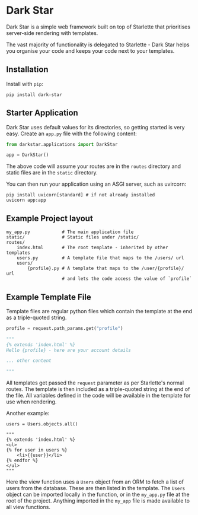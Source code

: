 # Dark Star

Dark Star is a simple web framework built on top of Starlette that prioritises
server-side rendering with templates.

The vast majority of functionality is delegated to Starlette - Dark Star helps
you organise your code and keeps your code next to your templates.

## Installation

Install with `pip`:

    pip install dark-star


## Starter Application

Dark Star uses default values for its directories, so getting started is very
easy. Create an `app.py` file with the following content:

```python
from darkstar.applications import DarkStar

app = DarkStar()
```

The above code will assume your routes are in the `routes` directory and static
files are in the `static` directory.

You can then run your application using an ASGI server, such as uvircorn:

```
pip install uvicorn[standard] # if not already installed
uvicorn app:app
```


## Example Project layout

    my_app.py            # The main application file
    static/              # Static files under /static/
    routes/
        index.html       # The root template - inherited by other templates
        users.py         # A template file that maps to the /users/ url
        users/
            {profile}.py # A template that maps to the /user/{profile}/ url 
                         # and lets the code access the value of `profile`
## Example Template File

Template files are regular python files which contain the template at the end as a triple-quoted string.

```python
profile = request.path_params.get("profile")

"""
{% extends 'index.html' %}
Hello {profile} - here are your account details

... other content

"""
```

All templates get passed the `request` parameter as per Starlette's normal
routes. The template is then included as a triple-quoted string at the end of
the file. All variables defined in the code will be available in the template
for use when rendering.

Another example:

    users = Users.objects.all()

    """
    {% extends 'index.html' %}
    <ul>
    {% for user in users %}
        <li>{{user}}</li>
    {% endfor %}
    </ul>
    """


Here the view function uses a `Users` object from an ORM to fetch a list of
users from the database. These are then listed in the template. The `Users`
object can be imported locally in the function, or in the `my_app.py` file at
the root of the project. Anything imported in the `my_app` file is made
available to all view functions.
